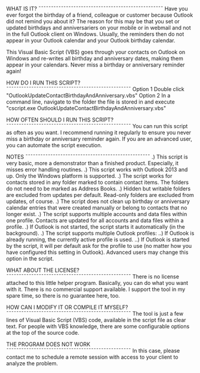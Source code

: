 WHAT IS IT?
¯¯¯¯¯¯¯¯¯¯¯¯¯¯¯¯¯¯¯¯¯¯¯¯¯¯¯¯¯¯¯¯¯¯¯¯¯¯¯¯¯¯¯¯¯¯¯¯¯¯
Have you ever forgot the birthday of a friend, colleague or customer because Outlook did not remind you about it?
The reason for this may be that you set or updated birthdays and anniversariers on your mobile or in webmail and not in the full Outlook client on Windows. Usually, the reminders then do not appear in your Outlook calendar and your Outlook birthday calendar.

This Visual Basic Script (VBS) goes through your contacts on Outlook on Windows and re-writes all birthday and anniversary dates, making them appear in your calendars. Never miss a birthday or anniversary reminder again!

HOW DO I RUN THIS SCRIPT?
¯¯¯¯¯¯¯¯¯¯¯¯¯¯¯¯¯¯¯¯¯¯¯¯¯¯¯¯¯¯¯¯¯¯¯¯¯¯¯¯¯¯¯¯¯¯¯¯¯¯
Option 1
	Double click "OutlookUpdateContactBirthdayAndAnniversary.vbs"
Option 2
	In a command line, navigate to the folder the file is stored in and execute "cscript.exe OutlookUpdateContactBirthdayAndAnniversary.vbs"


HOW OFTEN SHOULD I RUN THIS SCRIPT?
¯¯¯¯¯¯¯¯¯¯¯¯¯¯¯¯¯¯¯¯¯¯¯¯¯¯¯¯¯¯¯¯¯¯¯¯¯¯¯¯¯¯¯¯¯¯¯¯¯¯
You can run this script as often as you want. I recommend running it regularly to ensure you never miss a birthday or anniversary reminder again. If you are an advanced user, you can automate the script execution.


NOTES
¯¯¯¯¯¯¯¯¯¯¯¯¯¯¯¯¯¯¯¯¯¯¯¯¯¯¯¯¯¯¯¯¯¯¯¯¯¯¯¯¯¯¯¯¯¯¯¯¯¯
.) This script is very basic, more a demonstrator than a finished product. Especially, it misses error handling routines.
.) This script works with Outlook 2013 and up. Only the Windows platform is supported.
.) The script works for contacts stored in any folder marked to contain contact items. The folders do not need to be marked as Address Books.
.) Hidden but writable folders are excluded from updates per default. Read-only folders are excluded from updates, of course.
.) The script does not clean up birthday or anniversary calendar entries that were created manually or belong to contacts that no longer exist.
.) The script supports multiple accounts and data files within one profile. Contacts are updated for all accounts and data files within a profile.
.) If Outlook is not started, the script starts it automatically (in the background).
.) The script supports multiple Outlook profiles:
..) If Outlook is already running, the currently active profile is used.
..) If Outlook is started by the script, it will per default ask for the profile to use (no matter how you have configured this setting in Outlook). Advanced users may change this option in the script.


WHAT ABOUT THE LICENSE?
¯¯¯¯¯¯¯¯¯¯¯¯¯¯¯¯¯¯¯¯¯¯¯¯¯¯¯¯¯¯¯¯¯¯¯¯¯¯¯¯¯¯¯¯¯¯¯¯¯¯
There is no license attached to this little helper program. Basically, you can do what you want with it.
There is no commercial support available. I support the tool in my spare time, so there is no guarantee here, too.


HOW CAN I MODIFY IT OR COMPILE IT MYSELF?
¯¯¯¯¯¯¯¯¯¯¯¯¯¯¯¯¯¯¯¯¯¯¯¯¯¯¯¯¯¯¯¯¯¯¯¯¯¯¯¯¯¯¯¯¯¯¯¯¯¯
The tool is just a few lines of Visual Basic Script (VBS) code, available in the script file as clear text.
For people with VBS knowledge, there are some configurable options at the top of the source code.


THE PROGRAM DOES NOT WORK
¯¯¯¯¯¯¯¯¯¯¯¯¯¯¯¯¯¯¯¯¯¯¯¯¯¯¯¯¯¯¯¯¯¯¯¯¯¯¯¯¯¯¯¯¯¯¯¯¯¯
In this case, please contact me to schedule a remote session with access to your client to analyze the problem.
